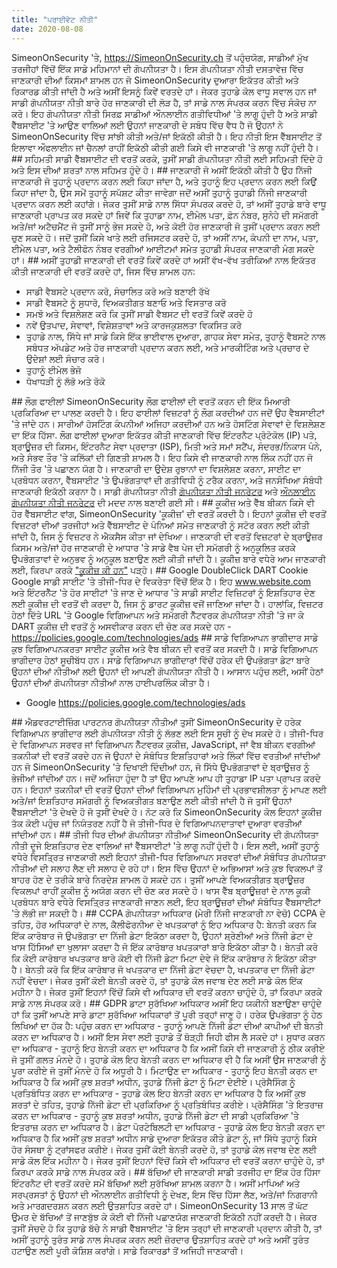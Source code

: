 ```yaml
---
title: "ਪਰਾਈਵੇਟ ਨੀਤੀ"
date: 2020-08-08
---
```

SimeonOnSecurity &#39;ਤੇ, https://SimeonOnSecurity.ch ਤੋਂ ਪਹੁੰਚਯੋਗ, ਸਾਡੀਆਂ ਮੁੱਖ ਤਰਜੀਹਾਂ ਵਿੱਚੋਂ ਇੱਕ ਸਾਡੇ ਮਹਿਮਾਨਾਂ ਦੀ ਗੋਪਨੀਯਤਾ ਹੈ। ਇਸ ਗੋਪਨੀਯਤਾ ਨੀਤੀ ਦਸਤਾਵੇਜ਼ ਵਿੱਚ ਜਾਣਕਾਰੀ ਦੀਆਂ ਕਿਸਮਾਂ ਸ਼ਾਮਲ ਹਨ ਜੋ SimeonOnSecurity ਦੁਆਰਾ ਇਕੱਤਰ ਕੀਤੀ ਅਤੇ ਰਿਕਾਰਡ ਕੀਤੀ ਜਾਂਦੀ ਹੈ ਅਤੇ ਅਸੀਂ ਇਸਨੂੰ ਕਿਵੇਂ ਵਰਤਦੇ ਹਾਂ। ਜੇਕਰ ਤੁਹਾਡੇ ਕੋਲ ਵਾਧੂ ਸਵਾਲ ਹਨ ਜਾਂ ਸਾਡੀ ਗੋਪਨੀਯਤਾ ਨੀਤੀ ਬਾਰੇ ਹੋਰ ਜਾਣਕਾਰੀ ਦੀ ਲੋੜ ਹੈ, ਤਾਂ ਸਾਡੇ ਨਾਲ ਸੰਪਰਕ ਕਰਨ ਵਿੱਚ ਸੰਕੋਚ ਨਾ ਕਰੋ। ਇਹ ਗੋਪਨੀਯਤਾ ਨੀਤੀ ਸਿਰਫ਼ ਸਾਡੀਆਂ ਔਨਲਾਈਨ ਗਤੀਵਿਧੀਆਂ &#39;ਤੇ ਲਾਗੂ ਹੁੰਦੀ ਹੈ ਅਤੇ ਸਾਡੀ ਵੈੱਬਸਾਈਟ &#39;ਤੇ ਆਉਣ ਵਾਲਿਆਂ ਲਈ ਉਹਨਾਂ ਜਾਣਕਾਰੀ ਦੇ ਸਬੰਧ ਵਿੱਚ ਵੈਧ ਹੈ ਜੋ ਉਹਨਾਂ ਨੇ SimeonOnSecurity ਵਿੱਚ ਸਾਂਝੀ ਕੀਤੀ ਅਤੇ/ਜਾਂ ਇਕੱਠੀ ਕੀਤੀ ਹੈ। ਇਹ ਨੀਤੀ ਇਸ ਵੈੱਬਸਾਈਟ ਤੋਂ ਇਲਾਵਾ ਔਫਲਾਈਨ ਜਾਂ ਚੈਨਲਾਂ ਰਾਹੀਂ ਇਕੱਠੀ ਕੀਤੀ ਗਈ ਕਿਸੇ ਵੀ ਜਾਣਕਾਰੀ &#39;ਤੇ ਲਾਗੂ ਨਹੀਂ ਹੁੰਦੀ ਹੈ। ## ਸਹਿਮਤੀ ਸਾਡੀ ਵੈੱਬਸਾਈਟ ਦੀ ਵਰਤੋਂ ਕਰਕੇ, ਤੁਸੀਂ ਸਾਡੀ ਗੋਪਨੀਯਤਾ ਨੀਤੀ ਲਈ ਸਹਿਮਤੀ ਦਿੰਦੇ ਹੋ ਅਤੇ ਇਸ ਦੀਆਂ ਸ਼ਰਤਾਂ ਨਾਲ ਸਹਿਮਤ ਹੁੰਦੇ ਹੋ। ## ਜਾਣਕਾਰੀ ਜੋ ਅਸੀਂ ਇਕੱਠੀ ਕੀਤੀ ਹੈ ਉਹ ਨਿੱਜੀ ਜਾਣਕਾਰੀ ਜੋ ਤੁਹਾਨੂੰ ਪ੍ਰਦਾਨ ਕਰਨ ਲਈ ਕਿਹਾ ਜਾਂਦਾ ਹੈ, ਅਤੇ ਤੁਹਾਨੂੰ ਇਹ ਪ੍ਰਦਾਨ ਕਰਨ ਲਈ ਕਿਉਂ ਕਿਹਾ ਜਾਂਦਾ ਹੈ, ਉਸ ਸਮੇਂ ਤੁਹਾਨੂੰ ਸਪੱਸ਼ਟ ਕੀਤਾ ਜਾਵੇਗਾ ਜਦੋਂ ਅਸੀਂ ਤੁਹਾਨੂੰ ਤੁਹਾਡੀ ਨਿੱਜੀ ਜਾਣਕਾਰੀ ਪ੍ਰਦਾਨ ਕਰਨ ਲਈ ਕਹਾਂਗੇ। ਜੇਕਰ ਤੁਸੀਂ ਸਾਡੇ ਨਾਲ ਸਿੱਧਾ ਸੰਪਰਕ ਕਰਦੇ ਹੋ, ਤਾਂ ਅਸੀਂ ਤੁਹਾਡੇ ਬਾਰੇ ਵਾਧੂ ਜਾਣਕਾਰੀ ਪ੍ਰਾਪਤ ਕਰ ਸਕਦੇ ਹਾਂ ਜਿਵੇਂ ਕਿ ਤੁਹਾਡਾ ਨਾਮ, ਈਮੇਲ ਪਤਾ, ਫ਼ੋਨ ਨੰਬਰ, ਸੁਨੇਹੇ ਦੀ ਸਮੱਗਰੀ ਅਤੇ/ਜਾਂ ਅਟੈਚਮੈਂਟ ਜੋ ਤੁਸੀਂ ਸਾਨੂੰ ਭੇਜ ਸਕਦੇ ਹੋ, ਅਤੇ ਕੋਈ ਹੋਰ ਜਾਣਕਾਰੀ ਜੋ ਤੁਸੀਂ ਪ੍ਰਦਾਨ ਕਰਨ ਲਈ ਚੁਣ ਸਕਦੇ ਹੋ। ਜਦੋਂ ਤੁਸੀਂ ਕਿਸੇ ਖਾਤੇ ਲਈ ਰਜਿਸਟਰ ਕਰਦੇ ਹੋ, ਤਾਂ ਅਸੀਂ ਨਾਮ, ਕੰਪਨੀ ਦਾ ਨਾਮ, ਪਤਾ, ਈਮੇਲ ਪਤਾ, ਅਤੇ ਟੈਲੀਫੋਨ ਨੰਬਰ ਵਰਗੀਆਂ ਆਈਟਮਾਂ ਸਮੇਤ ਤੁਹਾਡੀ ਸੰਪਰਕ ਜਾਣਕਾਰੀ ਮੰਗ ਸਕਦੇ ਹਾਂ। ## ਅਸੀਂ ਤੁਹਾਡੀ ਜਾਣਕਾਰੀ ਦੀ ਵਰਤੋਂ ਕਿਵੇਂ ਕਰਦੇ ਹਾਂ ਅਸੀਂ ਵੱਖ-ਵੱਖ ਤਰੀਕਿਆਂ ਨਾਲ ਇਕੱਤਰ ਕੀਤੀ ਜਾਣਕਾਰੀ ਦੀ ਵਰਤੋਂ ਕਰਦੇ ਹਾਂ, ਜਿਸ ਵਿੱਚ ਸ਼ਾਮਲ ਹਨ:<ul><li> ਸਾਡੀ ਵੈਬਸਟੇ ਪ੍ਰਦਾਨ ਕਰੋ, ਸੰਚਾਲਿਤ ਕਰੋ ਅਤੇ ਬਣਾਈ ਰੱਖੋ</li><li> ਸਾਡੀ ਵੈਬਸਟੇ ਨੂੰ ਸੁਧਾਰੋ, ਵਿਅਕਤੀਗਤ ਬਣਾਓ ਅਤੇ ਵਿਸਤਾਰ ਕਰੋ</li><li> ਸਮਝੋ ਅਤੇ ਵਿਸ਼ਲੇਸ਼ਣ ਕਰੋ ਕਿ ਤੁਸੀਂ ਸਾਡੀ ਵੈਬਸਟ ਦੀ ਵਰਤੋਂ ਕਿਵੇਂ ਕਰਦੇ ਹੋ</li><li> ਨਵੇਂ ਉਤਪਾਦ, ਸੇਵਾਵਾਂ, ਵਿਸ਼ੇਸ਼ਤਾਵਾਂ ਅਤੇ ਕਾਰਜਕੁਸ਼ਲਤਾ ਵਿਕਸਿਤ ਕਰੋ</li><li> ਤੁਹਾਡੇ ਨਾਲ, ਸਿੱਧੇ ਜਾਂ ਸਾਡੇ ਕਿਸੇ ਇੱਕ ਭਾਈਵਾਲ ਦੁਆਰਾ, ਗਾਹਕ ਸੇਵਾ ਸਮੇਤ, ਤੁਹਾਨੂੰ ਵੈਬਸਟੇ ਨਾਲ ਸਬੰਧਤ ਅੱਪਡੇਟ ਅਤੇ ਹੋਰ ਜਾਣਕਾਰੀ ਪ੍ਰਦਾਨ ਕਰਨ ਲਈ, ਅਤੇ ਮਾਰਕੀਟਿੰਗ ਅਤੇ ਪ੍ਰਚਾਰ ਦੇ ਉਦੇਸ਼ਾਂ ਲਈ ਸੰਚਾਰ ਕਰੋ।</li><li> ਤੁਹਾਨੂੰ ਈਮੇਲ ਭੇਜੋ</li><li> ਧੋਖਾਧੜੀ ਨੂੰ ਲੱਭੋ ਅਤੇ ਰੋਕੋ</li></ul> ## ਲੌਗ ਫਾਈਲਾਂ SimeonOnSecurity ਲੌਗ ਫਾਈਲਾਂ ਦੀ ਵਰਤੋਂ ਕਰਨ ਦੀ ਇੱਕ ਮਿਆਰੀ ਪ੍ਰਕਿਰਿਆ ਦਾ ਪਾਲਣ ਕਰਦੀ ਹੈ। ਇਹ ਫਾਈਲਾਂ ਵਿਜ਼ਟਰਾਂ ਨੂੰ ਲੌਗ ਕਰਦੀਆਂ ਹਨ ਜਦੋਂ ਉਹ ਵੈਬਸਾਈਟਾਂ &#39;ਤੇ ਜਾਂਦੇ ਹਨ। ਸਾਰੀਆਂ ਹੋਸਟਿੰਗ ਕੰਪਨੀਆਂ ਅਜਿਹਾ ਕਰਦੀਆਂ ਹਨ ਅਤੇ ਹੋਸਟਿੰਗ ਸੇਵਾਵਾਂ ਦੇ ਵਿਸ਼ਲੇਸ਼ਣ ਦਾ ਇੱਕ ਹਿੱਸਾ. ਲੌਗ ਫਾਈਲਾਂ ਦੁਆਰਾ ਇਕੱਤਰ ਕੀਤੀ ਜਾਣਕਾਰੀ ਵਿੱਚ ਇੰਟਰਨੈਟ ਪ੍ਰੋਟੋਕੋਲ (IP) ਪਤੇ, ਬ੍ਰਾਊਜ਼ਰ ਦੀ ਕਿਸਮ, ਇੰਟਰਨੈਟ ਸੇਵਾ ਪ੍ਰਦਾਤਾ (ISP), ਮਿਤੀ ਅਤੇ ਸਮਾਂ ਸਟੈਂਪ, ਸੰਦਰਭ/ਨਿਕਾਸ ਪੰਨੇ, ਅਤੇ ਸੰਭਵ ਤੌਰ &#39;ਤੇ ਕਲਿੱਕਾਂ ਦੀ ਗਿਣਤੀ ਸ਼ਾਮਲ ਹੈ। ਇਹ ਕਿਸੇ ਵੀ ਜਾਣਕਾਰੀ ਨਾਲ ਲਿੰਕ ਨਹੀਂ ਹਨ ਜੋ ਨਿੱਜੀ ਤੌਰ &#39;ਤੇ ਪਛਾਣਨ ਯੋਗ ਹੈ। ਜਾਣਕਾਰੀ ਦਾ ਉਦੇਸ਼ ਰੁਝਾਨਾਂ ਦਾ ਵਿਸ਼ਲੇਸ਼ਣ ਕਰਨਾ, ਸਾਈਟ ਦਾ ਪ੍ਰਬੰਧਨ ਕਰਨਾ, ਵੈੱਬਸਾਈਟ &#39;ਤੇ ਉਪਭੋਗਤਾਵਾਂ ਦੀ ਗਤੀਵਿਧੀ ਨੂੰ ਟਰੈਕ ਕਰਨਾ, ਅਤੇ ਜਨਸੰਖਿਆ ਸੰਬੰਧੀ ਜਾਣਕਾਰੀ ਇਕੱਠੀ ਕਰਨਾ ਹੈ। ਸਾਡੀ ਗੋਪਨੀਯਤਾ ਨੀਤੀ <a href="https://www.privacypolicygenerator.info">ਗੋਪਨੀਯਤਾ ਨੀਤੀ ਜਨਰੇਟਰ</a> ਅਤੇ <a href="https://www.privacypolicyonline.com/privacy-policy-generator/">ਔਨਲਾਈਨ ਗੋਪਨੀਯਤਾ ਨੀਤੀ ਜਨਰੇਟਰ</a> ਦੀ ਮਦਦ ਨਾਲ ਬਣਾਈ ਗਈ ਸੀ। ## ਕੂਕੀਜ਼ ਅਤੇ ਵੈੱਬ ਬੀਕਨ ਕਿਸੇ ਵੀ ਹੋਰ ਵੈੱਬਸਾਈਟ ਵਾਂਗ, SimeonOnSecurity &#39;ਕੂਕੀਜ਼&#39; ਦੀ ਵਰਤੋਂ ਕਰਦੀ ਹੈ। ਇਹਨਾਂ ਕੂਕੀਜ਼ ਦੀ ਵਰਤੋਂ ਵਿਜ਼ਟਰਾਂ ਦੀਆਂ ਤਰਜੀਹਾਂ ਅਤੇ ਵੈੱਬਸਾਈਟ ਦੇ ਪੰਨਿਆਂ ਸਮੇਤ ਜਾਣਕਾਰੀ ਨੂੰ ਸਟੋਰ ਕਰਨ ਲਈ ਕੀਤੀ ਜਾਂਦੀ ਹੈ, ਜਿਸ ਨੂੰ ਵਿਜ਼ਟਰ ਨੇ ਐਕਸੈਸ ਕੀਤਾ ਜਾਂ ਦੇਖਿਆ। ਜਾਣਕਾਰੀ ਦੀ ਵਰਤੋਂ ਵਿਜ਼ਟਰਾਂ ਦੇ ਬ੍ਰਾਊਜ਼ਰ ਕਿਸਮ ਅਤੇ/ਜਾਂ ਹੋਰ ਜਾਣਕਾਰੀ ਦੇ ਆਧਾਰ &#39;ਤੇ ਸਾਡੇ ਵੈਬ ਪੇਜ ਦੀ ਸਮੱਗਰੀ ਨੂੰ ਅਨੁਕੂਲਿਤ ਕਰਕੇ ਉਪਭੋਗਤਾਵਾਂ ਦੇ ਅਨੁਭਵ ਨੂੰ ਅਨੁਕੂਲ ਬਣਾਉਣ ਲਈ ਕੀਤੀ ਜਾਂਦੀ ਹੈ। ਕੂਕੀਜ਼ ਬਾਰੇ ਵਧੇਰੇ ਆਮ ਜਾਣਕਾਰੀ ਲਈ, ਕਿਰਪਾ ਕਰਕੇ <a href="https://www.cookieconsent.com/what-are-cookies/">&quot;ਕੂਕੀਜ਼ ਕੀ ਹਨ&quot;</a> ਪੜ੍ਹੋ। ## Google DoubleClick DART Cookie Google ਸਾਡੀ ਸਾਈਟ &#39;ਤੇ ਤੀਜੀ-ਧਿਰ ਦੇ ਵਿਕਰੇਤਾ ਵਿੱਚੋਂ ਇੱਕ ਹੈ। ਇਹ www.website.com ਅਤੇ ਇੰਟਰਨੈੱਟ &#39;ਤੇ ਹੋਰ ਸਾਈਟਾਂ &#39;ਤੇ ਜਾਣ ਦੇ ਆਧਾਰ &#39;ਤੇ ਸਾਡੀ ਸਾਈਟ ਵਿਜ਼ਿਟਰਾਂ ਨੂੰ ਇਸ਼ਤਿਹਾਰ ਦੇਣ ਲਈ ਕੂਕੀਜ਼ ਦੀ ਵਰਤੋਂ ਵੀ ਕਰਦਾ ਹੈ, ਜਿਸ ਨੂੰ ਡਾਰਟ ਕੂਕੀਜ਼ ਵਜੋਂ ਜਾਣਿਆ ਜਾਂਦਾ ਹੈ। ਹਾਲਾਂਕਿ, ਵਿਜ਼ਟਰ ਹੇਠਾਂ ਦਿੱਤੇ URL &#39;ਤੇ Google ਵਿਗਿਆਪਨ ਅਤੇ ਸਮੱਗਰੀ ਨੈੱਟਵਰਕ ਗੋਪਨੀਯਤਾ ਨੀਤੀ &#39;ਤੇ ਜਾ ਕੇ DART ਕੂਕੀਜ਼ ਦੀ ਵਰਤੋਂ ਨੂੰ ਅਸਵੀਕਾਰ ਕਰਨ ਦੀ ਚੋਣ ਕਰ ਸਕਦੇ ਹਨ - <a href="https://policies.google.com/technologies/ads">https://policies.google.com/technologies/ads</a> ## ਸਾਡੇ ਵਿਗਿਆਪਨ ਭਾਗੀਦਾਰ ਸਾਡੇ ਕੁਝ ਵਿਗਿਆਪਨਕਰਤਾ ਸਾਈਟ ਕੂਕੀਜ਼ ਅਤੇ ਵੈਬ ਬੀਕਨ ਦੀ ਵਰਤੋਂ ਕਰ ਸਕਦੀ ਹੈ। ਸਾਡੇ ਵਿਗਿਆਪਨ ਭਾਗੀਦਾਰ ਹੇਠਾਂ ਸੂਚੀਬੱਧ ਹਨ। ਸਾਡੇ ਵਿਗਿਆਪਨ ਭਾਗੀਦਾਰਾਂ ਵਿੱਚੋਂ ਹਰੇਕ ਦੀ ਉਪਭੋਗਤਾ ਡੇਟਾ ਬਾਰੇ ਉਹਨਾਂ ਦੀਆਂ ਨੀਤੀਆਂ ਲਈ ਉਹਨਾਂ ਦੀ ਆਪਣੀ ਗੋਪਨੀਯਤਾ ਨੀਤੀ ਹੈ। ਆਸਾਨ ਪਹੁੰਚ ਲਈ, ਅਸੀਂ ਹੇਠਾਂ ਉਹਨਾਂ ਦੀਆਂ ਗੋਪਨੀਯਤਾ ਨੀਤੀਆਂ ਨਾਲ ਹਾਈਪਰਲਿੰਕ ਕੀਤਾ ਹੈ।<ul><li> Google <a href="https://policies.google.com/technologies/ads">https://policies.google.com/technologies/ads</a></li></ul> ## ਐਡਵਰਟਾਈਜ਼ਿੰਗ ਪਾਰਟਨਰ ਗੋਪਨੀਯਤਾ ਨੀਤੀਆਂ ਤੁਸੀਂ SimeonOnSecurity ਦੇ ਹਰੇਕ ਵਿਗਿਆਪਨ ਭਾਗੀਦਾਰ ਲਈ ਗੋਪਨੀਯਤਾ ਨੀਤੀ ਨੂੰ ਲੱਭਣ ਲਈ ਇਸ ਸੂਚੀ ਨੂੰ ਦੇਖ ਸਕਦੇ ਹੋ। ਤੀਜੀ-ਧਿਰ ਦੇ ਵਿਗਿਆਪਨ ਸਰਵਰ ਜਾਂ ਵਿਗਿਆਪਨ ਨੈੱਟਵਰਕ ਕੁਕੀਜ਼, JavaScript, ਜਾਂ ਵੈਬ ਬੀਕਨ ਵਰਗੀਆਂ ਤਕਨੀਕਾਂ ਦੀ ਵਰਤੋਂ ਕਰਦੇ ਹਨ ਜੋ ਉਹਨਾਂ ਦੇ ਸੰਬੰਧਿਤ ਇਸ਼ਤਿਹਾਰਾਂ ਅਤੇ ਲਿੰਕਾਂ ਵਿੱਚ ਵਰਤੀਆਂ ਜਾਂਦੀਆਂ ਹਨ ਜੋ SimeonOnSecurity &#39;ਤੇ ਦਿਖਾਈ ਦਿੰਦੀਆਂ ਹਨ, ਜੋ ਸਿੱਧੇ ਉਪਭੋਗਤਾਵਾਂ ਦੇ ਬ੍ਰਾਊਜ਼ਰ ਨੂੰ ਭੇਜੀਆਂ ਜਾਂਦੀਆਂ ਹਨ। ਜਦੋਂ ਅਜਿਹਾ ਹੁੰਦਾ ਹੈ ਤਾਂ ਉਹ ਆਪਣੇ ਆਪ ਹੀ ਤੁਹਾਡਾ IP ਪਤਾ ਪ੍ਰਾਪਤ ਕਰਦੇ ਹਨ। ਇਹਨਾਂ ਤਕਨੀਕਾਂ ਦੀ ਵਰਤੋਂ ਉਹਨਾਂ ਦੀਆਂ ਵਿਗਿਆਪਨ ਮੁਹਿੰਮਾਂ ਦੀ ਪ੍ਰਭਾਵਸ਼ੀਲਤਾ ਨੂੰ ਮਾਪਣ ਲਈ ਅਤੇ/ਜਾਂ ਇਸ਼ਤਿਹਾਰ ਸਮੱਗਰੀ ਨੂੰ ਵਿਅਕਤੀਗਤ ਬਣਾਉਣ ਲਈ ਕੀਤੀ ਜਾਂਦੀ ਹੈ ਜੋ ਤੁਸੀਂ ਉਹਨਾਂ ਵੈੱਬਸਾਈਟਾਂ &#39;ਤੇ ਦੇਖਦੇ ਹੋ ਜੋ ਤੁਸੀਂ ਦੇਖਦੇ ਹੋ। ਨੋਟ ਕਰੋ ਕਿ SimeonOnSecurity ਕੋਲ ਇਹਨਾਂ ਕੂਕੀਜ਼ ਤੱਕ ਕੋਈ ਪਹੁੰਚ ਜਾਂ ਨਿਯੰਤਰਣ ਨਹੀਂ ਹੈ ਜੋ ਤੀਜੀ-ਧਿਰ ਦੇ ਵਿਗਿਆਪਨਦਾਤਾਵਾਂ ਦੁਆਰਾ ਵਰਤੀਆਂ ਜਾਂਦੀਆਂ ਹਨ। ## ਤੀਜੀ ਧਿਰ ਦੀਆਂ ਗੋਪਨੀਯਤਾ ਨੀਤੀਆਂ SimeonOnSecurity ਦੀ ਗੋਪਨੀਯਤਾ ਨੀਤੀ ਦੂਜੇ ਇਸ਼ਤਿਹਾਰ ਦੇਣ ਵਾਲਿਆਂ ਜਾਂ ਵੈੱਬਸਾਈਟਾਂ &#39;ਤੇ ਲਾਗੂ ਨਹੀਂ ਹੁੰਦੀ ਹੈ। ਇਸ ਲਈ, ਅਸੀਂ ਤੁਹਾਨੂੰ ਵਧੇਰੇ ਵਿਸਤ੍ਰਿਤ ਜਾਣਕਾਰੀ ਲਈ ਇਹਨਾਂ ਤੀਜੀ-ਧਿਰ ਵਿਗਿਆਪਨ ਸਰਵਰਾਂ ਦੀਆਂ ਸੰਬੰਧਿਤ ਗੋਪਨੀਯਤਾ ਨੀਤੀਆਂ ਦੀ ਸਲਾਹ ਲੈਣ ਦੀ ਸਲਾਹ ਦੇ ਰਹੇ ਹਾਂ। ਇਸ ਵਿੱਚ ਉਹਨਾਂ ਦੇ ਅਭਿਆਸਾਂ ਅਤੇ ਕੁਝ ਵਿਕਲਪਾਂ ਤੋਂ ਬਾਹਰ ਹੋਣ ਦੇ ਤਰੀਕੇ ਬਾਰੇ ਨਿਰਦੇਸ਼ ਸ਼ਾਮਲ ਹੋ ਸਕਦੇ ਹਨ। ਤੁਸੀਂ ਆਪਣੇ ਵਿਅਕਤੀਗਤ ਬ੍ਰਾਊਜ਼ਰ ਵਿਕਲਪਾਂ ਰਾਹੀਂ ਕੂਕੀਜ਼ ਨੂੰ ਅਯੋਗ ਕਰਨ ਦੀ ਚੋਣ ਕਰ ਸਕਦੇ ਹੋ। ਖਾਸ ਵੈੱਬ ਬ੍ਰਾਊਜ਼ਰਾਂ ਦੇ ਨਾਲ ਕੂਕੀ ਪ੍ਰਬੰਧਨ ਬਾਰੇ ਵਧੇਰੇ ਵਿਸਤ੍ਰਿਤ ਜਾਣਕਾਰੀ ਜਾਣਨ ਲਈ, ਇਹ ਬ੍ਰਾਊਜ਼ਰਾਂ ਦੀਆਂ ਸੰਬੰਧਿਤ ਵੈੱਬਸਾਈਟਾਂ &#39;ਤੇ ਲੱਭੀ ਜਾ ਸਕਦੀ ਹੈ। ## CCPA ਗੋਪਨੀਯਤਾ ਅਧਿਕਾਰ (ਮੇਰੀ ਨਿੱਜੀ ਜਾਣਕਾਰੀ ਨਾ ਵੇਚੋ) CCPA ਦੇ ਤਹਿਤ, ਹੋਰ ਅਧਿਕਾਰਾਂ ਦੇ ਨਾਲ, ਕੈਲੀਫੋਰਨੀਆ ਦੇ ਖਪਤਕਾਰਾਂ ਨੂੰ ਇਹ ਅਧਿਕਾਰ ਹੈ: ਬੇਨਤੀ ਕਰਨ ਕਿ ਇੱਕ ਕਾਰੋਬਾਰ ਜੋ ਉਪਭੋਗਤਾ ਦਾ ਨਿੱਜੀ ਡੇਟਾ ਇਕੱਠਾ ਕਰਦਾ ਹੈ, ਉਹਨਾਂ ਸ਼੍ਰੇਣੀਆਂ ਅਤੇ ਨਿੱਜੀ ਡੇਟਾ ਦੇ ਖਾਸ ਹਿੱਸਿਆਂ ਦਾ ਖੁਲਾਸਾ ਕਰਦਾ ਹੈ ਜੋ ਇੱਕ ਕਾਰੋਬਾਰ ਖਪਤਕਾਰਾਂ ਬਾਰੇ ਇਕੱਠਾ ਕੀਤਾ ਹੈ। ਬੇਨਤੀ ਕਰੋ ਕਿ ਕੋਈ ਕਾਰੋਬਾਰ ਖਪਤਕਾਰ ਬਾਰੇ ਕੋਈ ਵੀ ਨਿੱਜੀ ਡੇਟਾ ਮਿਟਾ ਦੇਵੇ ਜੋ ਇੱਕ ਕਾਰੋਬਾਰ ਨੇ ਇਕੱਠਾ ਕੀਤਾ ਹੈ। ਬੇਨਤੀ ਕਰੋ ਕਿ ਇੱਕ ਕਾਰੋਬਾਰ ਜੋ ਖਪਤਕਾਰ ਦਾ ਨਿੱਜੀ ਡੇਟਾ ਵੇਚਦਾ ਹੈ, ਖਪਤਕਾਰ ਦਾ ਨਿੱਜੀ ਡੇਟਾ ਨਹੀਂ ਵੇਚਦਾ। ਜੇਕਰ ਤੁਸੀਂ ਕੋਈ ਬੇਨਤੀ ਕਰਦੇ ਹੋ, ਤਾਂ ਤੁਹਾਡੇ ਕੋਲ ਜਵਾਬ ਦੇਣ ਲਈ ਸਾਡੇ ਕੋਲ ਇੱਕ ਮਹੀਨਾ ਹੈ। ਜੇਕਰ ਤੁਸੀਂ ਇਹਨਾਂ ਵਿੱਚੋਂ ਕਿਸੇ ਵੀ ਅਧਿਕਾਰ ਦੀ ਵਰਤੋਂ ਕਰਨਾ ਚਾਹੁੰਦੇ ਹੋ, ਤਾਂ ਕਿਰਪਾ ਕਰਕੇ ਸਾਡੇ ਨਾਲ ਸੰਪਰਕ ਕਰੋ। ## GDPR ਡਾਟਾ ਸੁਰੱਖਿਆ ਅਧਿਕਾਰ ਅਸੀਂ ਇਹ ਯਕੀਨੀ ਬਣਾਉਣਾ ਚਾਹੁੰਦੇ ਹਾਂ ਕਿ ਤੁਸੀਂ ਆਪਣੇ ਸਾਰੇ ਡਾਟਾ ਸੁਰੱਖਿਆ ਅਧਿਕਾਰਾਂ ਤੋਂ ਪੂਰੀ ਤਰ੍ਹਾਂ ਜਾਣੂ ਹੋ। ਹਰੇਕ ਉਪਭੋਗਤਾ ਨੂੰ ਹੇਠ ਲਿਖਿਆਂ ਦਾ ਹੱਕ ਹੈ: ਪਹੁੰਚ ਕਰਨ ਦਾ ਅਧਿਕਾਰ - ਤੁਹਾਨੂੰ ਆਪਣੇ ਨਿੱਜੀ ਡੇਟਾ ਦੀਆਂ ਕਾਪੀਆਂ ਦੀ ਬੇਨਤੀ ਕਰਨ ਦਾ ਅਧਿਕਾਰ ਹੈ। ਅਸੀਂ ਇਸ ਸੇਵਾ ਲਈ ਤੁਹਾਡੇ ਤੋਂ ਥੋੜ੍ਹੀ ਜਿਹੀ ਫੀਸ ਲੈ ਸਕਦੇ ਹਾਂ। ਸੁਧਾਰ ਕਰਨ ਦਾ ਅਧਿਕਾਰ - ਤੁਹਾਨੂੰ ਇਹ ਬੇਨਤੀ ਕਰਨ ਦਾ ਅਧਿਕਾਰ ਹੈ ਕਿ ਅਸੀਂ ਕਿਸੇ ਵੀ ਜਾਣਕਾਰੀ ਨੂੰ ਠੀਕ ਕਰੀਏ ਜੋ ਤੁਸੀਂ ਗਲਤ ਮੰਨਦੇ ਹੋ। ਤੁਹਾਡੇ ਕੋਲ ਇਹ ਬੇਨਤੀ ਕਰਨ ਦਾ ਅਧਿਕਾਰ ਵੀ ਹੈ ਕਿ ਅਸੀਂ ਉਸ ਜਾਣਕਾਰੀ ਨੂੰ ਪੂਰਾ ਕਰੀਏ ਜੋ ਤੁਸੀਂ ਮੰਨਦੇ ਹੋ ਕਿ ਅਧੂਰੀ ਹੈ। ਮਿਟਾਉਣ ਦਾ ਅਧਿਕਾਰ - ਤੁਹਾਨੂੰ ਇਹ ਬੇਨਤੀ ਕਰਨ ਦਾ ਅਧਿਕਾਰ ਹੈ ਕਿ ਅਸੀਂ ਕੁਝ ਸ਼ਰਤਾਂ ਅਧੀਨ, ਤੁਹਾਡੇ ਨਿੱਜੀ ਡੇਟਾ ਨੂੰ ਮਿਟਾ ਦੇਈਏ। ਪ੍ਰੋਸੈਸਿੰਗ ਨੂੰ ਪ੍ਰਤਿਬੰਧਿਤ ਕਰਨ ਦਾ ਅਧਿਕਾਰ - ਤੁਹਾਡੇ ਕੋਲ ਇਹ ਬੇਨਤੀ ਕਰਨ ਦਾ ਅਧਿਕਾਰ ਹੈ ਕਿ ਅਸੀਂ ਕੁਝ ਸ਼ਰਤਾਂ ਦੇ ਤਹਿਤ, ਤੁਹਾਡੇ ਨਿੱਜੀ ਡੇਟਾ ਦੀ ਪ੍ਰਕਿਰਿਆ ਨੂੰ ਪ੍ਰਤਿਬੰਧਿਤ ਕਰੀਏ। ਪ੍ਰੋਸੈਸਿੰਗ &#39;ਤੇ ਇਤਰਾਜ਼ ਕਰਨ ਦਾ ਅਧਿਕਾਰ - ਤੁਹਾਨੂੰ ਕੁਝ ਸ਼ਰਤਾਂ ਅਧੀਨ, ਤੁਹਾਡੇ ਨਿੱਜੀ ਡੇਟਾ ਦੀ ਸਾਡੀ ਪ੍ਰਕਿਰਿਆ &#39;ਤੇ ਇਤਰਾਜ਼ ਕਰਨ ਦਾ ਅਧਿਕਾਰ ਹੈ। ਡੇਟਾ ਪੋਰਟੇਬਿਲਟੀ ਦਾ ਅਧਿਕਾਰ - ਤੁਹਾਡੇ ਕੋਲ ਇਹ ਬੇਨਤੀ ਕਰਨ ਦਾ ਅਧਿਕਾਰ ਹੈ ਕਿ ਅਸੀਂ ਕੁਝ ਸ਼ਰਤਾਂ ਅਧੀਨ ਸਾਡੇ ਦੁਆਰਾ ਇਕੱਤਰ ਕੀਤੇ ਡੇਟਾ ਨੂੰ, ਜਾਂ ਸਿੱਧੇ ਤੁਹਾਨੂੰ ਕਿਸੇ ਹੋਰ ਸੰਸਥਾ ਨੂੰ ਟ੍ਰਾਂਸਫਰ ਕਰੀਏ। ਜੇਕਰ ਤੁਸੀਂ ਕੋਈ ਬੇਨਤੀ ਕਰਦੇ ਹੋ, ਤਾਂ ਤੁਹਾਡੇ ਕੋਲ ਜਵਾਬ ਦੇਣ ਲਈ ਸਾਡੇ ਕੋਲ ਇੱਕ ਮਹੀਨਾ ਹੈ। ਜੇਕਰ ਤੁਸੀਂ ਇਹਨਾਂ ਵਿੱਚੋਂ ਕਿਸੇ ਵੀ ਅਧਿਕਾਰ ਦੀ ਵਰਤੋਂ ਕਰਨਾ ਚਾਹੁੰਦੇ ਹੋ, ਤਾਂ ਕਿਰਪਾ ਕਰਕੇ ਸਾਡੇ ਨਾਲ ਸੰਪਰਕ ਕਰੋ। ## ਬੱਚਿਆਂ ਦੀ ਜਾਣਕਾਰੀ ਸਾਡੀ ਤਰਜੀਹ ਦਾ ਇੱਕ ਹੋਰ ਹਿੱਸਾ ਇੰਟਰਨੈਟ ਦੀ ਵਰਤੋਂ ਕਰਦੇ ਸਮੇਂ ਬੱਚਿਆਂ ਲਈ ਸੁਰੱਖਿਆ ਸ਼ਾਮਲ ਕਰਨਾ ਹੈ। ਅਸੀਂ ਮਾਪਿਆਂ ਅਤੇ ਸਰਪ੍ਰਸਤਾਂ ਨੂੰ ਉਹਨਾਂ ਦੀ ਔਨਲਾਈਨ ਗਤੀਵਿਧੀ ਨੂੰ ਦੇਖਣ, ਇਸ ਵਿੱਚ ਹਿੱਸਾ ਲੈਣ, ਅਤੇ/ਜਾਂ ਨਿਗਰਾਨੀ ਅਤੇ ਮਾਰਗਦਰਸ਼ਨ ਕਰਨ ਲਈ ਉਤਸ਼ਾਹਿਤ ਕਰਦੇ ਹਾਂ। SimeonOnSecurity 13 ਸਾਲ ਤੋਂ ਘੱਟ ਉਮਰ ਦੇ ਬੱਚਿਆਂ ਤੋਂ ਜਾਣਬੁੱਝ ਕੇ ਕੋਈ ਵੀ ਨਿੱਜੀ ਪਛਾਣਯੋਗ ਜਾਣਕਾਰੀ ਇਕੱਠੀ ਨਹੀਂ ਕਰਦੀ ਹੈ। ਜੇਕਰ ਤੁਸੀਂ ਸੋਚਦੇ ਹੋ ਕਿ ਤੁਹਾਡੇ ਬੱਚੇ ਨੇ ਸਾਡੀ ਵੈੱਬਸਾਈਟ &#39;ਤੇ ਇਸ ਤਰ੍ਹਾਂ ਦੀ ਜਾਣਕਾਰੀ ਪ੍ਰਦਾਨ ਕੀਤੀ ਹੈ, ਤਾਂ ਅਸੀਂ ਤੁਹਾਨੂੰ ਤੁਰੰਤ ਸਾਡੇ ਨਾਲ ਸੰਪਰਕ ਕਰਨ ਲਈ ਜ਼ੋਰਦਾਰ ਉਤਸ਼ਾਹਿਤ ਕਰਦੇ ਹਾਂ ਅਤੇ ਅਸੀਂ ਤੁਰੰਤ ਹਟਾਉਣ ਲਈ ਪੂਰੀ ਕੋਸ਼ਿਸ਼ ਕਰਾਂਗੇ। ਸਾਡੇ ਰਿਕਾਰਡਾਂ ਤੋਂ ਅਜਿਹੀ ਜਾਣਕਾਰੀ।